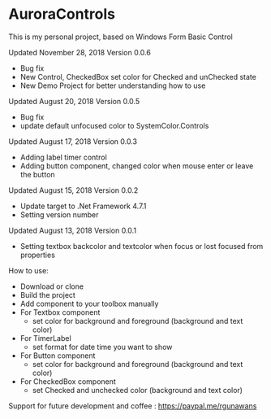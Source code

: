 # AuroraControls

This is my personal project, based on Windows Form Basic Control

Updated November 28, 2018
Version 0.0.6
+ Bug fix
+ New Control, CheckedBox set color for Checked and unChecked state
+ New Demo Project for better understanding how to use

Updated August 20, 2018
Version 0.0.5
+ Bug fix
+ update default unfocused color to SystemColor.Controls

Updated August 17, 2018
Version 0.0.3
+ Adding label timer control
+ Adding button component, changed color when mouse enter or leave the button

Updated August 15, 2018
Version 0.0.2
+ Update target to .Net Framework 4.7.1
+ Setting version number

Updated August 13, 2018
Version 0.0.1
+ Setting textbox backcolor and textcolor when focus or lost focused from properties



How to use:
+ Download or clone
+ Build the project
+ Add component to your toolbox manually
+ For Textbox component
  + set color for background and foreground (background and text color)
+ For TimerLabel
  + set format for date time you want to show
+ For Button component
  + set color for background and foreground (background and text color)
+ For CheckedBox component
  + set Checked and unchecked color (background and text color)


Support for future development and coffee : https://paypal.me/rgunawans
